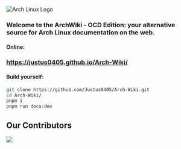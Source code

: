 ![Arch Linux Logo](https://archlinux.org/static/logos/archlinux-logo-light-scalable.1ae4cc2e2469.svg)

### Welcome to the ArchWiki - OCD Edition: your alternative source for Arch Linux documentation on the web.

#### Online:
### https://justus0405.github.io/Arch-Wiki/

#### Build yourself:
```sh
git clone https://github.com/Justus0405/Arch-Wiki.git
cd Arch-Wiki/
pnpm i
pnpm run docs:dev
```

## Our Contributors
<a href="https://github.com/Justus0405/Arch-Wiki/graphs/contributors">
  <img src="https://contrib.rocks/image?repo=Justus0405/Arch-Wiki&columns=15" />
</a>
